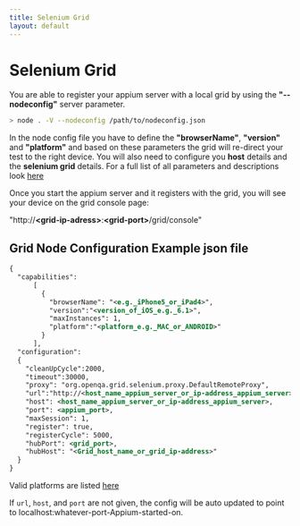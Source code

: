```yaml
---
title: Selenium Grid
layout: default
---
```


Selenium Grid
======================

You are able to register your appium server with a local grid by using the
<b>"--nodeconfig"</b> server parameter.

```bash
> node . -V --nodeconfig /path/to/nodeconfig.json
```

In the node config file you have to define the <b>"browserName"</b>,
<b>"version"</b> and <b>"platform"</b> and based on these parameters the grid
 will re-direct your test to the right device. You will also need to
 configure you <b>host</b> details and the <b>selenium grid</b> details. For
 a full list of all parameters and descriptions look
 [here](http://code.google.com/p/selenium/source/browse/java/server/src/org/openqa/grid/common/defaults/GridParameters.properties)

Once you start the appium server and it registers with the grid,
you will see your device on the grid console page:

"http://<b>\<grid-ip-adress\></b>:<b>\<grid-port\></b>/grid/console"

## Grid Node Configuration Example json file

```xml
{
  "capabilities":
      [
        {
          "browserName": "<e.g._iPhone5_or_iPad4>",
          "version":"<version_of_iOS_e.g._6.1>",
          "maxInstances": 1,
          "platform":"<platform_e.g._MAC_or_ANDROID>"
        }
      ],
  "configuration":
  {
    "cleanUpCycle":2000,
    "timeout":30000,
    "proxy": "org.openqa.grid.selenium.proxy.DefaultRemoteProxy",
    "url":"http://<host_name_appium_server_or_ip-address_appium_server>:<appium_port>/wd/hub",
    "host": <host_name_appium_server_or_ip-address_appium_server>,
    "port": <appium_port>,
    "maxSession": 1,
    "register": true,
    "registerCycle": 5000,
    "hubPort": <grid_port>,
    "hubHost": "<Grid_host_name_or_grid_ip-address>"
  }
}
```

Valid platforms are listed [here](http://selenium.googlecode.com/git/docs/api/java/org/openqa/selenium/Platform.html)

If `url`, `host`, and `port` are not given, the config will be auto updated to point to localhost:whatever-port-Appium-started-on.